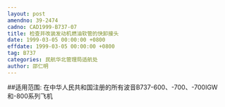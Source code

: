 ```yaml
---
layout: post
amendno: 39-2474
cadno: CAD1999-B737-07
title: 检查并改装发动机燃油软管的快卸接头
date: 1999-03-05 00:00:00 +0800
effdate: 1999-03-05 00:00:00 +0800
tag: B737
categories: 民航华北管理局适航处
author: 邵仁明
---
```


##适用范围:
在中华人民共和国注册的所有波音B737-600、-700、-700IGW和-800系列飞机

